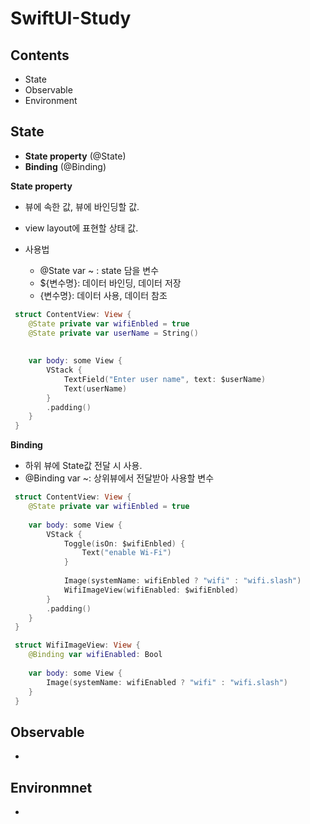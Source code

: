 # SwiftUI-Study

## Contents
- State
- Observable
- Environment



## State
- **State property** (@State)
- **Binding** (@Binding)

**State property**
- 뷰에 속한 값, 뷰에 바인딩할 값.
- view layout에 표현할 상태 값.

- 사용법
  - @State var ~ : state 담을 변수 
  - ${변수명}: 데이터 바인딩, 데이터 저장
  - {변수명}: 데이터 사용, 데이터 참조 
```swift
 struct ContentView: View {
    @State private var wifiEnbled = true
    @State private var userName = String()
    
    
    var body: some View {
        VStack {
            TextField("Enter user name", text: $userName)
            Text(userName)
        }
        .padding()
    }
 }

```

**Binding**
- 하위 뷰에 State값 전달 시 사용.
- @Binding var ~: 상위뷰에서 전달받아 사용할 변수

```swift
 struct ContentView: View {
    @State private var wifiEnbled = true
    
    var body: some View {
        VStack {
            Toggle(isOn: $wifiEnbled) {
                Text("enable Wi-Fi")
            }
            
            Image(systemName: wifiEnbled ? "wifi" : "wifi.slash")
            WifiImageView(wifiEnabled: $wifiEnbled)
        }
        .padding()
    }
 }

 struct WifiImageView: View {
    @Binding var wifiEnabled: Bool
    
    var body: some View {
        Image(systemName: wifiEnabled ? "wifi" : "wifi.slash")
    }
 }

```


## Observable
-

## Environmnet
- 
